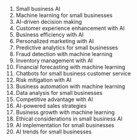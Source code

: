 1. Small business AI
2. Machine learning for small businesses
3. AI-driven decision making
4. Customer experience enhancement with AI
5. Business efficiency with AI
6. Personalized marketing with AI
7. Predictive analytics for small businesses
8. Fraud detection with machine learning
9. Inventory management with AI
10. Financial forecasting with machine learning
11. Chatbots for small business customer service
12. Risk mitigation with AI
13. Business automation with machine learning
14. Data analysis for small businesses
15. Competitive advantage with AI
16. AI-powered sales strategies
17. Business growth with machine learning
18. Ethical considerations in small business AI
19. AI implementation for small businesses
20. AI trends for small businesses


